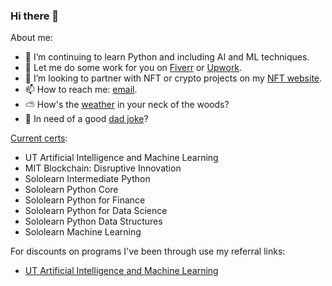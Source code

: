 ### Hi there 👋


<!--
**aamabile001/aamabile001** is a ✨ _special_ ✨ repository because its `README.md` (this file) appears on your GitHub profile.
-->

About me:

- 🌱 I’m continuing to learn Python and including AI and ML techniques.
- 👯 Let me do some work for you on [Fiverr](https://www.fiverr.com/s/p6jQkl) or [Upwork](https://www.upwork.com/freelancers/~01f356a3d542001bfa?viewMode=1).
- 👯 I’m looking to partner with NFT or crypto projects on my [NFT website](http://zombieape.com).
- 📫 How to reach me: [email](mailto:aamabile001@gmail.com).
- ⛅ How's the [weather](https://github.com/aamabile001/weatherapp/blob/main/AAWeatherApp.exe) in your neck of the woods?
- 🍔 In need of a good [dad joke](https://github.com/aamabile001/DadJokeApp/blob/main/DadJokeApp.exe)?


[Current certs](http://amabilemedia.com/my-certifications/):
- UT Artificial Intelligence and Machine Learning
- MIT Blockchain: Disruptive Innovation
- Sololearn Intermediate Python
- Sololearn Python Core
- Sololearn Python for Finance
- Sololearn Python for Data Science
- Sololearn Python Data Structures
- Sololearn Machine Learning

For discounts on programs I've been through use my referral links:
- [UT Artificial Intelligence and Machine Learning](https://olympus1.mygreatlearning.com/rl/ZXlKMGVYQWlPaUpLVjFRaUxDSmhiR2NpT2lKSVV6STFOaUo5LmV5SndjbTluY21GdFgybGtJam8yTnprc0lteHRjMTkxYzJWeVgybGtJam9pTWpReE5qTXpOaUo5LlVLdjVQaEJCTmJPVlJ4bXhSREljc1RnalZXYTNNNHp2eE9pakNRcmFxT00=)
